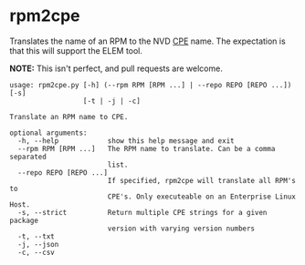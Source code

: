 # rpm2cpe
Translates the name of an RPM to the NVD [CPE](https://cpe.mitre.org/specification/) name.  The expectation is that this will support the ELEM tool.

**NOTE:** This isn't perfect, and pull requests are welcome.

```terminal
usage: rpm2cpe.py [-h] (--rpm RPM [RPM ...] | --repo REPO [REPO ...]) [-s]
                  [-t | -j | -c]

Translate an RPM name to CPE.

optional arguments:
  -h, --help            show this help message and exit
  --rpm RPM [RPM ...]   The RPM name to translate. Can be a comma separated
                        list.
  --repo REPO [REPO ...]
                        If specified, rpm2cpe will translate all RPM's to
                        CPE's. Only executeable on an Enterprise Linux Host.
  -s, --strict          Return multiple CPE strings for a given package
                        version with varying version numbers
  -t, --txt
  -j, --json
  -c, --csv
```
